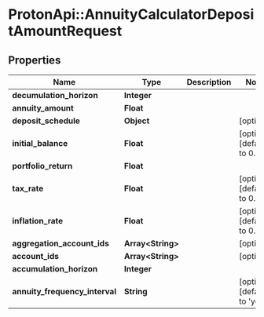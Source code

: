 # ProtonApi::AnnuityCalculatorDepositAmountRequest

## Properties
Name | Type | Description | Notes
------------ | ------------- | ------------- | -------------
**decumulation_horizon** | **Integer** |  | 
**annuity_amount** | **Float** |  | 
**deposit_schedule** | **Object** |  | [optional] 
**initial_balance** | **Float** |  | [optional] [default to 0.0]
**portfolio_return** | **Float** |  | 
**tax_rate** | **Float** |  | [optional] [default to 0.0]
**inflation_rate** | **Float** |  | [optional] [default to 0.0]
**aggregation_account_ids** | **Array&lt;String&gt;** |  | [optional] 
**account_ids** | **Array&lt;String&gt;** |  | [optional] 
**accumulation_horizon** | **Integer** |  | 
**annuity_frequency_interval** | **String** |  | [optional] [default to &#39;year&#39;]


